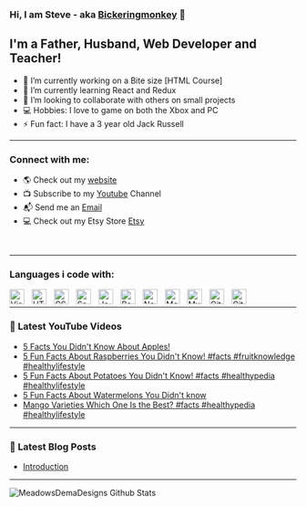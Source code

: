 ### Hi, I am Steve - aka [Bickeringmonkey] 👋

## I'm a Father, Husband, Web Developer and Teacher!
- 🔭 I’m currently working on a Bite size [HTML Course]
- 🌱 I’m currently learning React and Redux
- 👯 I’m looking to collaborate with others on small projects
- 💻 Hobbies: I love to game on both the Xbox and PC
- ⚡ Fun fact: I have a 3 year old Jack Russell

---

### Connect with me:

- 🌎 Check out my [website]
- 📺 Subscribe to my [Youtube] Channel
- 📬 Send me an [Email]
- 💻 Check out my Etsy Store [Etsy]

<br />

---
### Languages i code with:

<img align="left" alt="Visual Studio Code" width="26px" src="https://cdn.jsdelivr.net/gh/devicons/devicon/icons/vscode/vscode-original.svg" style="padding-right:10px;" />
<img align="left" alt="HTML5" width="26px" src="https://cdn.jsdelivr.net/gh/devicons/devicon/icons/html5/html5-original.svg" style="padding-right:10px;" />
<img align="left" alt="CSS3" width="26px" src="https://cdn.jsdelivr.net/gh/devicons/devicon/icons/css3/css3-original.svg" style="padding-right:10px;" />
<img align="left" alt="Sass" width="26px" src="https://cdn.jsdelivr.net/gh/devicons/devicon/icons/sass/sass-original.svg" style="padding-right:10px;" />
<img align="left" alt="JavaScript" width="26px" src="https://cdn.jsdelivr.net/gh/devicons/devicon/icons/javascript/javascript-original.svg" style="padding-right:10px;" />
<img align="left" alt="React" width="26px" src="https://cdn.jsdelivr.net/gh/devicons/devicon/icons/react/react-original.svg" style="padding-right:10px;" />
<img align="left" alt="Node.js" width="26px" src="https://cdn.jsdelivr.net/gh/devicons/devicon/icons/nodejs/nodejs-original.svg" style="padding-right:10px;" />
<img align="left" alt="MongoDB" width="26px" src="https://cdn.jsdelivr.net/gh/devicons/devicon/icons/mongodb/mongodb-original.svg" style="padding-right:10px;" />
<img align="left" alt="MySQL" width="26px" src="https://cdn.jsdelivr.net/gh/devicons/devicon/icons/mysql/mysql-original.svg" style="padding-right:10px;" />
<img align="left" alt="Git" width="26px" src="https://cdn.jsdelivr.net/gh/devicons/devicon/icons/git/git-original.svg" style="padding-right:10px;" />
<img align="left" alt="GitHub" width="26px" src="https://user-images.githubusercontent.com/3369400/139448065-39a229ba-4b06-434b-bc67-616e2ed80c8f.png" style="padding-right:10px;" />

<br />

---

### 🎥 Latest YouTube Videos
<!-- YOUTUBE:START -->
- [5 Facts You Didn&#39;t Know About Apples!](https://www.youtube.com/watch?v=h_l9iNr4MJY)
- [5 Fun Facts About Raspberries You Didn&#39;t Know! #facts #fruitknowledge #healthylifestyle](https://www.youtube.com/watch?v=gte3yq8X6c4)
- [5 Fun Facts About Potatoes You Didn&#39;t Know! #facts #healthypedia #healthylifestyle](https://www.youtube.com/watch?v=Kv1DVeUEpfI)
- [5 Fun Facts About Watermelons You Didn&#39;t know](https://www.youtube.com/watch?v=bTdTu9fquWw)
- [Mango Varieties  Which One Is the Best? #facts #healthypedia #healthylifestyle](https://www.youtube.com/watch?v=M2i9pAgN-5I)
<!-- YOUTUBE:END -->
---

### 📗 Latest Blog Posts
<!-- BLOG-POST-LIST:START -->
- [Introduction](https://dev.to/bickeringmonkey/introduction-4k34)
<!-- BLOG-POST-LIST:END -->

---

<img align="left" alt="MeadowsDemaDesigns Github Stats" src="https://github-readme-stats.vercel.app/api?username=Bickeringmonkey&show_icons=true&hide_border=true&theme=chartreuse-dark" />


[website]: https://meadowsdemadesigns.com
[Github]: https://github.com/Bickeringmonkey
[Bickeringmonkey]: https://github.com/Bickeringmonkey
[Youtube]:https://www.youtube.com/channel/UCkljIdFzQ022T0n2-SSejPQ
[Email]: mailto:steve@meadowsdemadesigns.com
[Etsy]: https://www.etsy.com/uk/shop/MeadowsDemaDesigns?

